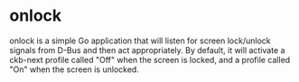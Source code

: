 # onlock
onlock is a simple Go application that will listen for screen lock/unlock signals from D-Bus and then act appropriately. By default, it will activate a ckb-next profile called "Off" when the screen is locked, and a profile called "On" when the screen is unlocked.